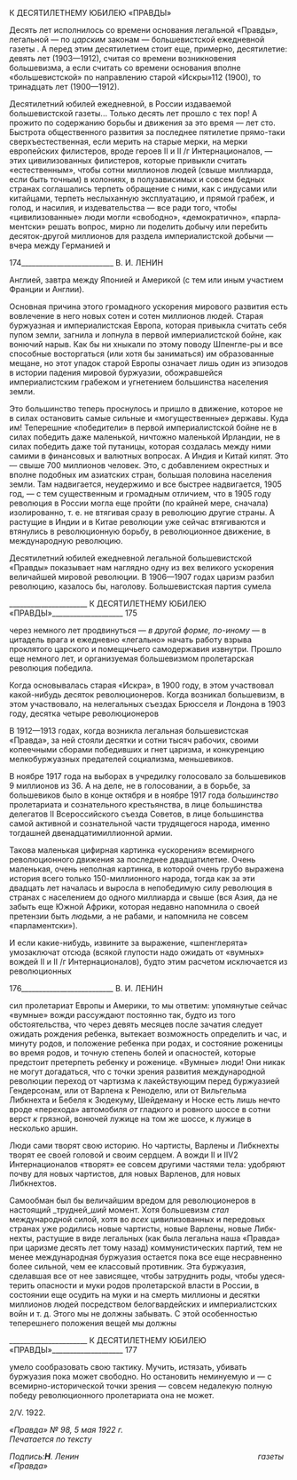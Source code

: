 К ДЕСЯТИЛЕТНЕМУ ЮБИЛЕЮ «ПРАВДЫ»

Десять лет исполнилось со времени основания легальной «Правды», легальной — по _царским_ законам — большевистской ежедневной газеты . А перед этим десятилетием стоит еще, примерно, десятилетие: девять лет (1903—1912), считая со времени возник­новения большевизма, а если считать со времени основания вполне «большевистской» по направлению старой «Искры»112 (1900), то тринадцать лет (1900—1912).

Десятилетний юбилей ежедневной, в России издаваемой большевистской газеты... Только десять лет прошло с тех пор! А прожито по содержанию борьбы и движения за это время — лет сто. Быстрота общественного развития за последнее пятилетие прямо-таки сверхъестественная, если мерить на старые мерки, на мерки европейских филисте­ров, вроде героев II и II /г Интернационалов, — этих цивилизованных филистеров, ко­торые привыкли считать «естественным», чтобы сотни миллионов людей (свыше мил­лиарда, если быть точным) в колониях, в полузависимых и совсем бедных странах со­глашались терпеть обращение с ними, как с индусами или китайцами, терпеть неслы­ханную эксплуатацию, и прямой грабеж, и голод, и насилия, и издевательства — все ради того, чтобы «цивилизованные» люди могли «свободно», «демократично», «парла­ментски» решать вопрос, мирно ли поделить добычу или перебить десяток-другой мил­лионов для раздела империалистской добычи — вчера между Германией и

  

174__________________________ В. И. ЛЕНИН

Англией, завтра между Японией и Америкой (с тем или иным участием Франции и Англии).

Основная причина этого громадного ускорения мирового развития есть вовлечение в него новых сотен и сотен миллионов людей. Старая буржуазная и империалистская Ев­ропа, которая привыкла считать себя пупом земли, загнила и лопнула в первой импе­риалистской бойне, как вонючий нарыв. Как бы ни хныкали по этому поводу Шпенгле-ры и все способные восторгаться (или хотя бы заниматься) им образованные мещане, но этот упадок старой Европы означает лишь один из эпизодов в истории падения ми­ровой буржуазии, обожравшейся империалистским грабежом и угнетением большинст­ва населения земли.

Это большинство теперь проснулось и пришло в движение, которое не в силах оста­новить самые сильные и «могущественные» державы. Куда им! Теперешние «победи­тели» в первой империалистской бойне не в силах победить даже маленькой, ничтожно маленькой Ирландии, не в силах победить даже той путаницы, которая создалась меж­ду ними самими в финансовых и валютных вопросах. А Индия и Китай кипят. Это — свыше 700 миллионов человек. Это, с добавлением окрестных и вполне подобных им азиатских стран, большая половина населения земли. Там надвигается, неудержимо и все быстрее надвигается, 1905 год, — с тем существенным и громадным отличием, что в 1905 году революция в России могла еще пройти (по крайней мере, сначала) изолиро­ванно, т. е. не втягивая сразу в революцию другие страны. А растущие в Индии и в Ки­тае революции уже сейчас втягиваются и втянулись в революционную борьбу, в рево­люционное движение, в международную революцию.

Десятилетний юбилей ежедневной легальной большевистской «Правды» показывает нам наглядно одну из вех великого ускорения величайшей мировой революции. В 1906—1907 годах царизм разбил революцию, казалось бы, наголову. Большевистская партия сумела

  

______________________ К ДЕСЯТИЛЕТНЕМУ ЮБИЛЕЮ «ПРАВДЫ»____________________ 175

через немного лет продвинуться — _в другой форме, по-иному_ — в цитадель врага и ежедневно «легально» начать работу взрыва проклятого царского и помещичьего само­державия извнутри. Прошло еще немного лет, и организуемая большевизмом пролетар­ская революция победила.

Когда основывалась старая «Искра», в 1900 году, в этом участвовал какой-нибудь десяток революционеров. Когда возникал большевизм, в этом участвовало, на неле­гальных съездах Брюсселя и Лондона в 1903 году, десятка четыре революционеров

В 1912—1913 годах, когда возникла легальная большевистская «Правда», за ней стояли десятки и сотни тысяч рабочих, своими копеечными сборами победивших и гнет царизма, и конкуренцию мелкобуржуазных предателей социализма, меньшевиков.

В ноябре 1917 года на выборах в учредилку голосовало за большевиков 9 миллионов из 36. А на деле, не в голосовании, а в борьбе, за большевиков было в конце октября и в ноябре 1917 года _большинство_ пролетариата и сознательного крестьянства, в лице большинства делегатов II Всероссийского съезда Советов, в лице большинства самой активной и сознательной части трудящегося народа, именно тогдашней двенадцати­миллионной армии.

Такова маленькая цифирная картинка «ускорения» всемирного революционного движения за последнее двадцатилетие. Очень маленькая, очень неполная картинка, в которой очень грубо выражена история всего только 150-миллионного народа, тогда как за эти двадцать лет началась и выросла в непобедимую силу революция в странах с населением до одного миллиарда и свыше (вся Азия, да не забыть еще Южной Африки, которая недавно напомнила о своей претензии быть _людьми,_ а не рабами, и напомнила не совсем «парламентски»).

И если какие-нибудь, извините за выражение, «шпенглерята» умозаключат отсюда (всякой глупости надо ожидать от «вумных» вождей II и II /г Интернационалов), будто этим расчетом исключается из революционных

  

176__________________________ В. И. ЛЕНИН

сил пролетариат Европы и Америки, то мы ответим: упомянутые сейчас «вумные» во­жди рассуждают постоянно так, будто из того обстоятельства, что через девять месяцев после зачатия следует ожидать рождения ребенка, вытекает возможность определить и час, и минуту родов, и положение ребенка при родах, и состояние роженицы во время родов, и точную степень болей и опасностей, которые предстоит претерпеть ребенку и роженице. «Вумные» люди! Они никак не могут догадаться, что с точки зрения разви­тия международной революции переход от чартизма к лакействующим перед буржуа­зией Гендерсонам, или от Варлена к Реноделю, или от Вильгельма Либкнехта и Бебеля к Зюдекуму, Шейдеману и Носке есть лишь нечто вроде «перехода» автомобиля _от_ гладкого и ровного шоссе в сотни верст _к_ грязной, вонючей лужице на том же шоссе, к лужице в несколько аршин.

Люди сами творят свою историю. Но чартисты, Варлены и Либкнехты творят ее сво­ей головой и своим сердцем. А вожди II и IIV2 Интернационалов «творят» ее совсем другими частями тела: удобряют почву для новых чартистов, для новых Варленов, для новых Либкнехтов.

Самообман был бы величайшим вредом для революционеров в настоящий _трудней­__ший_ момент. Хотя большевизм _стал_ международной силой, хотя во _всех_ цивилизован­ных и передовых странах уже родились новые чартисты, новые Варлены, новые Либк­нехты, растущие в виде легальных (как была легальна наша «Правда» при царизме де­сять лет тому назад) коммунистических партий, тем не менее международная буржуа­зия остается пока все еще несравненно более сильной, чем ее классовый противник. Эта буржуазия, сделавшая все от нее зависящее, чтобы затруднить роды, чтобы удеся­терить опасности и муки родов пролетарской власти в России, в состоянии еще осудить на муки и на смерть миллионы и десятки миллионов людей посредством белогвардей­ских и империалистских войн и т. д. Этого мы не должны забывать. С этой особенно­стью теперешнего положения вещей мы должны

  

______________________ К ДЕСЯТИЛЕТНЕМУ ЮБИЛЕЮ «ПРАВДЫ»____________________ 177

умело сообразовать свою тактику. Мучить, истязать, убивать буржуазия пока может свободно. Но остановить неминуемую и — с всемирно-исторической точки зрения — совсем недалекую полную победу революционного пролетариата она не может.

2/V. 1922.

_«Правда» № 98, 5 мая 1922 г.                                                               Печатается по тексту_

_Подпись:__Η__. Ленин                                                                                  газеты «Правда»_